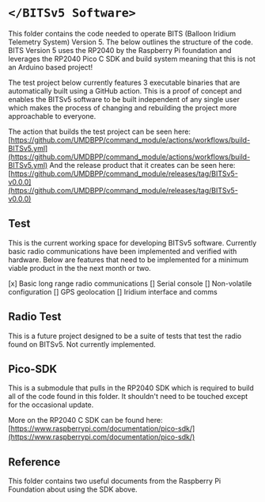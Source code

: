 # ```</BITSv5 Software>```

This folder contains the code needed to operate BITS (Balloon Iridium Telemetry System) Version 5. The below outlines the structure of the code. BITS Version 5 uses the RP2040 by the Raspberry Pi foundation and leverages the RP2040 Pico C SDK and build system meaning that this is not an Arduino based project!

The test project below currently features 3 executable binaries that are automatically built using a GitHub action. This is a proof of concept and enables the BITSv5 software to be built independent of any single user which makes the process of changing and rebuilding the project more approachable to everyone.

The action that builds the test project can be seen here: [https://github.com/UMDBPP/command_module/actions/workflows/build-BITSv5.yml](https://github.com/UMDBPP/command_module/actions/workflows/build-BITSv5.yml)
And the release product that it creates can be seen here: [https://github.com/UMDBPP/command_module/releases/tag/BITSv5-v0.0.0](https://github.com/UMDBPP/command_module/releases/tag/BITSv5-v0.0.0)

## Test
This is the current working space for developing BITSv5 software. Currently basic radio communications have been implemented and verified with hardware. Below are features that need to be implemented for a minimum viable product in the the next month or two.

[x] Basic long range radio communications
[] Serial console
[] Non-volatile configuration
[] GPS geolocation
[] Iridium interface and comms

## Radio Test
This is a future project designed to be a suite of tests that test the radio found on BITSv5. Not currently implemented.

## Pico-SDK
This is a submodule that pulls in the RP2040 SDK which is required to build all of the code found in this folder. It shouldn't need to be touched except for the occasional update.

More on the RP2040 C SDK can be found here: [https://www.raspberrypi.com/documentation/pico-sdk/](https://www.raspberrypi.com/documentation/pico-sdk/)

## Reference
This folder contains two useful documents from the Raspberry Pi Foundation about using the SDK above.
